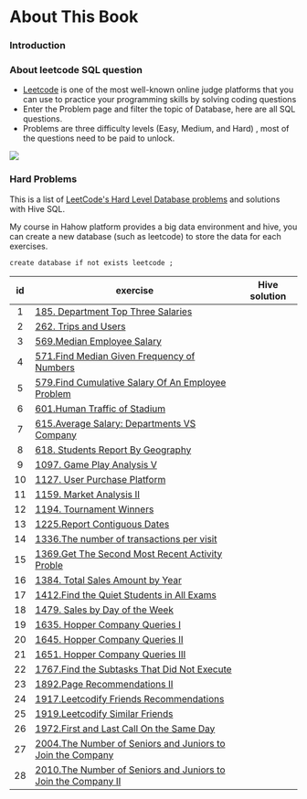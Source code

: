 # About This Book

### Introduction



### About leetcode SQL question

* [Leetcode](https://leetcode.com) is one of the most well-known online judge platforms that you can use to practice your programming skills by solving coding questions
* Enter the Problem page and filter the topic of Database, here are all SQL questions.
* Problems are three difficulty levels (Easy, Medium, and Hard) , most of the questions need to be paid to unlock.

![](https://tva1.sinaimg.cn/large/008i3skNgy1gx6fffc6koj31dc0u0wjo.jpg)

### Hard Problems

This is a list of [LeetCode's Hard Level Database problems](https://leetcode.com/problemset/database/?difficulty=HARD\&page=1) and solutions with Hive SQL.

My course in Hahow platform provides a big data environment and hive, you can create a new database (such as leetcode) to store the data for each exercises.

```
create database if not exists leetcode ;
```

|  id | exercise                                                                                                                                                 | Hive solution |
| :-: | -------------------------------------------------------------------------------------------------------------------------------------------------------- | ------------- |
|  1  | [185. Department Top Three Salaries](https://leetcode.com/problems/department-top-three-salaries)                                                        |               |
|  2  | [262. Trips and Users](https://leetcode.com/problems/trips-and-users)                                                                                    |               |
|  3  | [569.Median Employee Salary](https://leetcode.com/problems/median-employee-salary/)                                                                      |               |
|  4  | [571.Find Median Given Frequency of Numbers](https://leetcode.com/problems/find-median-given-frequency-of-numbers/)                                      |               |
|  5  | [579.Find Cumulative Salary Of An Employee Problem](https://leetcode.com/problems/find-cumulative-salary-of-an-employee/)                                |               |
|  6  | [601.Human Traffic of Stadium](https://leetcode.com/problems/human-traffic-of-stadium)                                                                   |               |
|  7  | [615.Average Salary: Departments VS Company](https://leetcode.com/problems/average-salary-departments-vs-company/)                                       |               |
|  8  | [618. Students Report By Geography](https://leetcode.com/problems/students-report-by-geography)                                                          |               |
|  9  | [1097. Game Play Analysis V](https://leetcode.com/problems/game-play-analysis-v)                                                                         |               |
|  10 | [1127. User Purchase Platform](https://leetcode.com/problems/user-purchase-platform)                                                                     |               |
|  11 | [1159. Market Analysis II](https://leetcode.com/problems/market-analysis-ii)                                                                             |               |
|  12 | [1194. Tournament Winners](https://leetcode.com/problems/tournament-winners)                                                                             |               |
|  13 | [1225.Report Contiguous Dates](https://leetcode.com/problems/report-contiguous-dates/)                                                                   |               |
|  14 | [1336.The number of transactions per visit](https://leetcode.com/problems/number-of-transactions-per-visit/)                                             |               |
|  15 | [1369.Get The Second Most Recent Activity Proble](https://leetcode.com/problems/get-the-second-most-recent-activity/)                                    |               |
|  16 | [1384. Total Sales Amount by Year](https://leetcode.com/problems/total-sales-amount-by-year)                                                             |               |
|  17 | [1412.Find the Quiet Students in All Exams](https://leetcode.com/problems/find-the-quiet-students-in-all-exams/)                                         |               |
|  18 | [1479. Sales by Day of the Week](https://leetcode.com/problems/sales-by-day-of-the-week)                                                                 |               |
|  19 | [1635. Hopper Company Queries I](https://leetcode.com/problems/hopper-company-queries-i)                                                                 |               |
|  20 | [1645. Hopper Company Queries II](https://leetcode.com/problems/hopper-company-queries-ii)                                                               |               |
|  21 | [1651. Hopper Company Queries III](https://leetcode.com/problems/hopper-company-queries-iii)                                                             |               |
|  22 | [1767.Find the Subtasks That Did Not Execute](https://leetcode.com/problems/find-the-subtasks-that-did-not-execute/)                                     |               |
|  23 | [1892.Page Recommendations II](https://leetcode.com/problems/page-recommendations-ii)                                                                    |               |
|  24 | [1917.Leetcodify Friends Recommendations](https://leetcode.com/problems/leetcodify-friends-recommendations/)                                             |               |
|  25 | [1919.Leetcodify Similar Friends](https://leetcode.com/problems/leetcodify-similar-friends)                                                              |               |
|  26 | [1972.First and Last Call On the Same Day](https://leetcode.com/problems/first-and-last-call-on-the-same-day/)                                           |               |
|  27 | [2004.The Number of Seniors and Juniors to Join the Company](https://leetcode.com/problems/the-number-of-seniors-and-juniors-to-join-the-company/)       |               |
|  28 | [2010.The Number of Seniors and Juniors to Join the Company II](https://leetcode.com/problems/the-number-of-seniors-and-juniors-to-join-the-company-ii/) |               |
